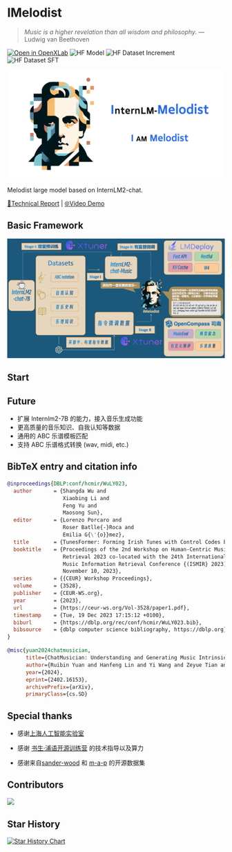 # IMelodist

> _Music is a higher revelation than all wisdom and philosophy._ — Ludwig van Beethoven

[![Open in OpenXLab](https://cdn-static.openxlab.org.cn/header/openxlab_models.svg)](https://openxlab.org.cn/models/detail/EchoPeter/IMelodist)
![HF Model](https://img.shields.io/badge/Models-Models?style=flat&logoColor=%235c5c5c&label=%F0%9F%A4%97Huggingface&color=%23d9b125&link=https%3A%2F%2Fhuggingface.co%2Fdatasets%2FPommesPeter%2Fimelodist-sft)
![HF Dataset Increment](https://img.shields.io/badge/Datasets(increment)-Datasets?style=flat&logoColor=%235c5c5c&label=%F0%9F%A4%97Huggingface&color=%23d9b125&link=https%3A%2F%2Fhuggingface.co%2Fdatasets%2FPommesPeter%2Fimelodist-increment)
![HF Dataset SFT](https://img.shields.io/badge/Datasets(sft)-Datasets?style=flat&logoColor=%235c5c5c&label=%F0%9F%A4%97Huggingface&color=%23d9b125&link=https%3A%2F%2Fhuggingface.co%2Fdatasets%2FPommesPeter%2Fimelodist-sft)

<img src="./assets/banner.png"/>

Melodist large model based on InternLM2-chat. 

[📖Technical Report](assets/TechnicalReport/) |
[🌐Video Demo](https://www.bilibili.com/video/BV13j421o7nZ/?spm_id_from=333.999.0.0&vd_source=ed4c533bf4cce5e0d0329d8c60182037)  

## Basic Framework
<img src="./assets/framework.png"/>

## Start

## Future

- 扩展 Internlm2-7B 的能力，接入音乐生成功能
- 更高质量的音乐知识、自我认知等数据
- 通用的 ABC 乐谱模板匹配
- 支持 ABC 乐谱格式转换 (wav, midi, etc.)

## BibTeX entry and citation info

```bibtex
@inproceedings{DBLP:conf/hcmir/WuLY023,
  author       = {Shangda Wu and
                  Xiaobing Li and
                  Feng Yu and
                  Maosong Sun},
  editor       = {Lorenzo Porcaro and
                  Roser Batlle{-}Roca and
                  Emilia G{\'{o}}mez},
  title        = {TunesFormer: Forming Irish Tunes with Control Codes by Bar Patching},
  booktitle    = {Proceedings of the 2nd Workshop on Human-Centric Music Information
                  Retrieval 2023 co-located with the 24th International Society for
                  Music Information Retrieval Conference {(ISMIR} 2023), Milan, Italy,
                  November 10, 2023},
  series       = {{CEUR} Workshop Proceedings},
  volume       = {3528},
  publisher    = {CEUR-WS.org},
  year         = {2023},
  url          = {https://ceur-ws.org/Vol-3528/paper1.pdf},
  timestamp    = {Tue, 19 Dec 2023 17:15:12 +0100},
  biburl       = {https://dblp.org/rec/conf/hcmir/WuLY023.bib},
  bibsource    = {dblp computer science bibliography, https://dblp.org}
}
```
```bibtex
@misc{yuan2024chatmusician,
      title={ChatMusician: Understanding and Generating Music Intrinsically with LLM}, 
      author={Ruibin Yuan and Hanfeng Lin and Yi Wang and Zeyue Tian and Shangda Wu and Tianhao Shen and Ge Zhang and Yuhang Wu and Cong Liu and Ziya Zhou and Ziyang Ma and Liumeng Xue and Ziyu Wang and Qin Liu and Tianyu Zheng and Yizhi Li and Yinghao Ma and Yiming Liang and Xiaowei Chi and Ruibo Liu and Zili Wang and Pengfei Li and Jingcheng Wu and Chenghua Lin and Qifeng Liu and Tao Jiang and Wenhao Huang and Wenhu Chen and Emmanouil Benetos and Jie Fu and Gus Xia and Roger Dannenberg and Wei Xue and Shiyin Kang and Yike Guo},
      year={2024},
      eprint={2402.16153},
      archivePrefix={arXiv},
      primaryClass={cs.SD}
```
## Special thanks

+ 感谢[上海人工智能实验室](https://www.shlab.org.cn)
  
+ 感谢 [书生·浦语开源训练营](https://github.com/InternLM) 的技术指导以及算力

+ 感谢来自[sander-wood](https://huggingface.co/datasets/sander-wood) 和 [m-a-p](https://huggingface.co/m-a-p) 的开源数据集
## Contributors

<a href = "https://github.com/GuoYiFantastic/InternLM2-Beethoven/graphs/contributors">
  <img src = "https://contrib.rocks/image?repo=GuoYiFantastic/InternLM2-Beethoven"/>
</a>

## Star History

[![Star History Chart](https://api.star-history.com/svg?repos=GuoYiFantastic/IMelodist&type=Date)](https://star-history.com/#GuoYiFantastic/IMelodist&Date)
